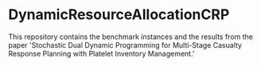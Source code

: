 # DynamicResourceAllocationCRP
This repository contains the benchmark instances and the results from the paper 'Stochastic Dual Dynamic Programming for Multi-Stage Casualty Response Planning with Platelet Inventory Management.'
